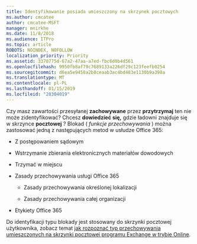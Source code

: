 ```yaml
---
title: Identyfikowanie posiada umieszczony na skrzynek pocztowych
ms.author: cmcatee
author: cmcatee-MSFT
manager: mnirkhe
ms.date: 11/8/2018
ms.audience: ITPro
ms.topic: article
ROBOTS: NOINDEX, NOFOLLOW
localization_priority: Priority
ms.assetid: 3378775d-67a2-47aa-a7ed-fbc6d0b4d561
ms.openlocfilehash: 9950fb8af79c7689133a226df29c123feefb0254
ms.sourcegitcommit: d6ea5e9458a2b8ceaab3ac4bd483e1130b9a398a
ms.translationtype: MT
ms.contentlocale: pl-PL
ms.lasthandoff: 01/15/2019
ms.locfileid: "28304019"
---
```

Czy masz zawartości przesyłanej **zachowywane** przez **przytrzymaj** ten nie może zidentyfikować? Chcesz **dowiedzieć się,** gdzie ładowni znajduje się w skrzynce **pocztowej** ? Blokad ( *funkcje przechowywania* ) można zastosować jedną z następujących metod w usłudze Office 365: 
  
- Z postępowaniem sądowym 
    
- Wstrzymanie zbierania elektronicznych materiałów dowodowych
    
- Trzymać w miejscu
    
- Zasady przechowywania usługi Office 365 
    
  - Zasady przechowywania określonej lokalizacji
    
  - Zasady przechowywania całej organizacji
    
- Etykiety Office 365
    
Do identyfikacji typu blokady jest stosowany do skrzynki pocztowej użytkownika, zobacz temat [jak rozpoznać typ przechowywania umieszczonych na skrzynki pocztowej programu Exchange w trybie Online](https://docs.microsoft.com/en-us/office365/securitycompliance/identify-a-hold-on-an-exchange-online-mailbox).
  

